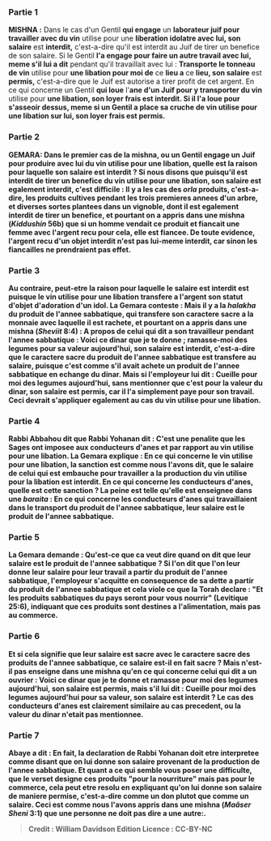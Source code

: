 
### Partie 1
<strong>MISHNA :</strong> Dans le cas d'un Gentil <b>qui engage</b> un <b>laborateur juif pour travailler avec du vin</b> utilise pour une <b>liberation idolatre avec lui, son salaire</b> est <b>interdit,</b> c'est-a-dire qu'il est interdit au Juif de tirer un benefice de son salaire. Si le Gentil <b>l'a engage pour faire un autre travail avec lui, meme s'il lui a dit</b> pendant qu'il travaillait avec lui : <b>Transporte le tonneau de vin</b> utilise pour <b>une libation pour moi de</b> ce <b>lieu a</b> ce <b>lieu, son salaire</b> est <b>permis,</b> c'est-a-dire que le Juif est autorise a tirer profit de cet argent. En ce qui concerne un Gentil <b>qui loue</b> l'<b>ane d'un Juif pour y transporter du vin</b> utilise pour <b>une libation, son <b>loyer <b>frais</b> est <b>interdit.</b> Si <b>il l'a loue pour s'asseoir dessus, meme si un Gentil a place sa cruche</b> de vin utilise pour une libation <b>sur lui, son</b> <b>loyer <b>frais</b> est <b>permis.</b>

### Partie 2
<strong>GEMARA:</strong> Dans le premier cas de la mishna, ou un Gentil engage un Juif pour produire avec lui du vin utilise pour une libation, <b>quelle est la raison</b> pour laquelle <b>son salaire</b> est <b>interdit ? Si nous disons</b> que <b>puisqu'il est <b>interdit de</b> tirer un <b>benefice</b> du <b>vin</b> utilise pour <b>une libation, son salaire</b> est <b>egalement interdit,</b> c'est difficile : <b>Il y a</b> les cas des <b><i>orla</i></b> produits, c'est-a-dire, les produits cultives pendant les trois premieres annees d'un arbre, <b>et diverses sortes</b> plantees <b>dans un vignoble,</b> dont il est egalement <b>interdit de</b> tirer un <b>benefice, et</b> pourtant <b>on a appris</b> dans une mishna (<i>Kiddushin</i> 56b) que si un homme <b>vendait</b> ce produit <b>et fiancait</b> une femme <b>avec l'argent</b> recu <b>pour cela,</b> elle est <b>fiancee. </b> De toute evidence, l'argent recu d'un objet interdit n'est pas lui-meme interdit, car sinon les fiancailles ne prendraient pas effet.

### Partie 3
<b>Au contraire,</b> peut-etre la raison pour laquelle le salaire est interdit est <b>puisque</b> le vin utilise pour une libation <b>transfere a l'argent</b> son statut <b>d'objet d'adoration d'un <b>idol.</b> La Gemara conteste : <b>Mais il y a</b> la <i>halakha</i> du produit de <b>l'annee sabbatique</b>, <b>qui transfere</b> son caractere sacre a la <b>monnaie</b> avec laquelle <b>il est rachete, <b>et</b> pourtant <b>on a appris</b> dans une mishna (<i>Sheviit</i> 8:4) : A propos de <b>celui qui dit a</b> son <b>travailleur</b> pendant l'annee sabbatique : <b>Voici ce dinar</b> que je te donne</b> ; ramasse-moi des legumes pour sa</b> valeur <b>aujourd'hui, son salaire</b> est <b>interdit,</b> c'est-a-dire que le caractere sacre du produit de l'annee sabbatique est transfere au salaire, puisque c'est comme s'il avait achete un produit de l'annee sabbatique en echange du dinar. Mais si l'employeur lui dit : <b>Cueille pour moi des legumes aujourd'hui,</b> sans mentionner que c'est pour la valeur du dinar, <b>son salaire</b> est <b>permis,</b> car il l'a simplement paye pour son travail. Ceci devrait s'appliquer egalement au cas du vin utilise pour une libation.

### Partie 4
<b>Rabbi Abbahou dit</b> que <b>Rabbi Yohanan dit :</b> C'est <b>une penalite que les Sages ont imposee aux conducteurs d'anes et par rapport au vin</b> utilise pour <b>une libation.</b> La Gemara explique : En ce qui concerne le <b>vin</b> utilise pour <b>une libation,</b> la sanction est <b>comme nous l'avons dit,</b> que le salaire de celui qui est embauche pour travailler a la production du vin utilise pour la libation est interdit. En ce qui concerne les <b>conducteurs d'anes, quelle est</b> cette sanction ? La peine est <b>telle qu'elle est enseignee</b> dans une <i>baraita</i> : En ce qui concerne <b>les conducteurs d'anes qui travaillaient dans</b> le transport du <b>produit de l'annee sabbatique</b>, leur salaire</b> est le <b>produit de l'annee sabbatique</b>.

### Partie 5
La Gemara demande : <b>Qu'est-ce que ca veut dire quand on dit que <b>leur salaire</b> est le produit de <b>l'annee sabbatique</b> ? <b>Si l'on dit que l'on leur donne</b> leur <b>salaire</b> pour leur travail <b>a partir du <b>produit de l'annee sabbatique</b>, </b> l'employeur <b>s'acquitte en consequence de sa dette a partir du <b>produit de l'annee sabbatique</b> et</b> cela viole ce que <b>la Torah declare : </b> "Et les produits sabbatiques du pays seront <b>pour vous nourrir</b>" (Levitique 25:6), indiquant que ces produits sont destines a l'alimentation, <b>mais pas au commerce. </b>

### Partie 6
<b>Et</b> si cela signifie <b>que leur salaire est sacre avec le caractere sacre des produits de l'annee sabbatique</b>, <b>ce salaire est-il</b> en fait <b>sacre ? Mais n'est-il pas enseigne</b> dans une mishna qu'en ce qui concerne <b>celui qui dit a un ouvrier : Voici ce dinar</b> que je te donne <b>et ramasse pour moi des legumes aujourd'hui, son salaire</b> est <b>permis,</b> mais s'il lui dit : <b>Cueille pour moi des legumes aujourd'hui pour sa</b> valeur, <b>son salaire</b> est <b>interdit ?</b> Le cas des conducteurs d'anes est clairement similaire au cas precedent, ou la valeur du dinar n'etait pas mentionnee.

### Partie 7
<b>Abaye a dit : En fait,</b> la declaration de Rabbi Yohanan doit etre interpretee comme disant que <b>on lui donne</b> son <b>salaire provenant de la <b>production de l'annee sabbatique</b>. Et</b> quant a <b>ce qui</b> semble vous <b>poser une difficulte,</b> que le verset designe ces produits <b>"pour la nourriture" mais pas pour le commerce,</b> cela peut etre resolu en expliquant <b>qu'on lui donne</b> son salaire <b>de maniere permise,</b> c'est-a-dire comme un don plutot que comme un salaire. Ceci est <b>comme nous l'avons appris</b> dans une mishna (<i>Maâser Sheni</i> 3:1) que <b>une personne ne doit pas dire a une autre:</b>.

>Credit : William Davidson Edition
>Licence : CC-BY-NC